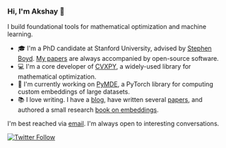 ### Hi, I'm Akshay 👋

I build foundational tools for mathematical optimization and machine learning. 

- 🎓 I'm a PhD candidate at Stanford University, advised by [Stephen Boyd](https://web.stanford.edu/~boyd/index.html). [My papers](https://www.akshayagrawal.com/) are always accompanied by open-source software.
- 💻 I'm a core developer of [CVXPY](https://github.com/cvxpy/cvxpy), a widely-used library for mathematical optimization.
- 🔭 I'm currently working on [PyMDE](https://github.com/cvxgrp/pymde), a PyTorch library for computing custom embeddings of large datasets.
- 📚 I love writing. I have a [blog](https://www.debugmind.com/2020/01/04/paths-to-the-future-a-year-at-google-brain/), have written several [papers](https://scholar.google.com/citations?hl=en&user=luReW0QAAAAJ&view_op=list_works&sortby=pubdate), and authored a small research [book on embeddings](https://web.stanford.edu/~boyd/papers/min_dist_emb.html).

I'm best reached via [email](mailto:akshayka@cs.stanford.edu). I'm always open to interesting conversations.

[![Twitter Follow](https://img.shields.io/twitter/follow/akshaykagrawal?label=Follow&style=social)](https://twitter.com/akshaykagrawal)

<!--
**akshayka/akshayka** is a ✨ _special_ ✨ repository because its `README.md` (this file) appears on your GitHub profile.
